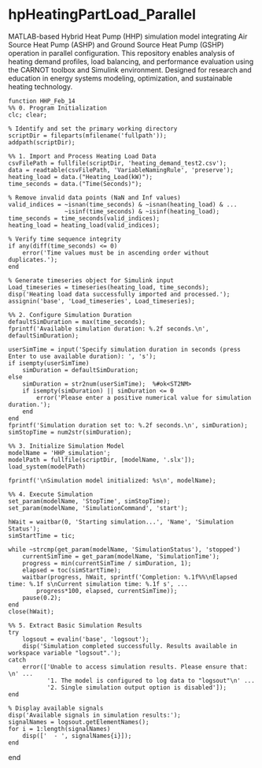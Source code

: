 # hpHeatingPartLoad_Parallel
MATLAB-based Hybrid Heat Pump (HHP) simulation model integrating Air Source Heat Pump (ASHP) and Ground Source Heat Pump (GSHP) operation in parallel configuration. This repository enables analysis of heating demand profiles, load balancing, and performance evaluation using the CARNOT toolbox and Simulink environment. Designed for research and education in energy systems modeling, optimization, and sustainable heating technology.

    function HHP_Feb_14
    %% 0. Program Initialization
    clc; clear;
    
    % Identify and set the primary working directory
    scriptDir = fileparts(mfilename('fullpath'));
    addpath(scriptDir);

    %% 1. Import and Process Heating Load Data
    csvFilePath = fullfile(scriptDir, 'heating_demand_test2.csv');
    data = readtable(csvFilePath, 'VariableNamingRule', 'preserve');
    heating_load = data.("Heating_Load(kW)");
    time_seconds = data.("Time(Seconds)");

    % Remove invalid data points (NaN and Inf values)
    valid_indices = ~isnan(time_seconds) & ~isnan(heating_load) & ...
                    ~isinf(time_seconds) & ~isinf(heating_load);
    time_seconds = time_seconds(valid_indices);
    heating_load = heating_load(valid_indices);

    % Verify time sequence integrity
    if any(diff(time_seconds) <= 0)
        error('Time values must be in ascending order without duplicates.');
    end

    % Generate timeseries object for Simulink input
    Load_timeseries = timeseries(heating_load, time_seconds);
    disp('Heating load data successfully imported and processed.');
    assignin('base', 'Load_timeseries', Load_timeseries);

    %% 2. Configure Simulation Duration
    defaultSimDuration = max(time_seconds);
    fprintf('Available simulation duration: %.2f seconds.\n', defaultSimDuration);

    userSimTime = input('Specify simulation duration in seconds (press Enter to use available duration): ', 's');
    if isempty(userSimTime)
        simDuration = defaultSimDuration;
    else
        simDuration = str2num(userSimTime);  %#ok<ST2NM>
        if isempty(simDuration) || simDuration <= 0
            error('Please enter a positive numerical value for simulation duration.');
        end
    end
    fprintf('Simulation duration set to: %.2f seconds.\n', simDuration);
    simStopTime = num2str(simDuration);

    %% 3. Initialize Simulation Model
    modelName = 'HHP_simulation'; 
    modelPath = fullfile(scriptDir, [modelName, '.slx']);
    load_system(modelPath)

    fprintf('\nSimulation model initialized: %s\n', modelName);

    %% 4. Execute Simulation
    set_param(modelName, 'StopTime', simStopTime);
    set_param(modelName, 'SimulationCommand', 'start');
    
    hWait = waitbar(0, 'Starting simulation...', 'Name', 'Simulation Status');
    simStartTime = tic;
    
    while ~strcmp(get_param(modelName, 'SimulationStatus'), 'stopped')
        currentSimTime = get_param(modelName, 'SimulationTime');
        progress = min(currentSimTime / simDuration, 1);
        elapsed = toc(simStartTime);
        waitbar(progress, hWait, sprintf('Completion: %.1f%%\nElapsed time: %.1f s\nCurrent simulation time: %.1f s', ...
            progress*100, elapsed, currentSimTime));
        pause(0.2);
    end
    close(hWait);

    %% 5. Extract Basic Simulation Results
    try
        logsout = evalin('base', 'logsout');
        disp('Simulation completed successfully. Results available in workspace variable "logsout".');
    catch
        error(['Unable to access simulation results. Please ensure that: \n' ...
               '1. The model is configured to log data to "logsout"\n' ...
               '2. Single simulation output option is disabled']);
    end
    
    % Display available signals
    disp('Available signals in simulation results:');
    signalNames = logsout.getElementNames();
    for i = 1:length(signalNames)
        disp(['  - ', signalNames{i}]);
    end
end

